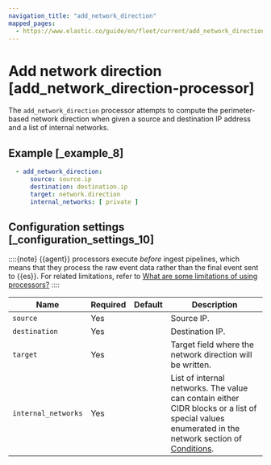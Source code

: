 ```yaml
---
navigation_title: "add_network_direction"
mapped_pages:
  - https://www.elastic.co/guide/en/fleet/current/add_network_direction-processor.html
---
```


# Add network direction [add_network_direction-processor]


The `add_network_direction` processor attempts to compute the perimeter-based network direction when given a source and destination IP address and a list of internal networks.


## Example [_example_8]

```yaml
  - add_network_direction:
      source: source.ip
      destination: destination.ip
      target: network.direction
      internal_networks: [ private ]
```


## Configuration settings [_configuration_settings_10]

::::{note}
{{agent}} processors execute *before* ingest pipelines, which means that they process the raw event data rather than the final event sent to {{es}}. For related limitations, refer to [What are some limitations of using processors?](/reference/fleet/agent-processors.md#limitations)
::::


| Name | Required | Default | Description |
| --- | --- | --- | --- |
| `source` | Yes |  | Source IP. |
| `destination` | Yes |  | Destination IP. |
| `target` | Yes |  | Target field where the network direction will be written. |
| `internal_networks` | Yes |  | List of internal networks. The value can contain either CIDR blocks or a list of special values enumerated in the network section of [Conditions](/reference/fleet/dynamic-input-configuration.md#conditions). |

